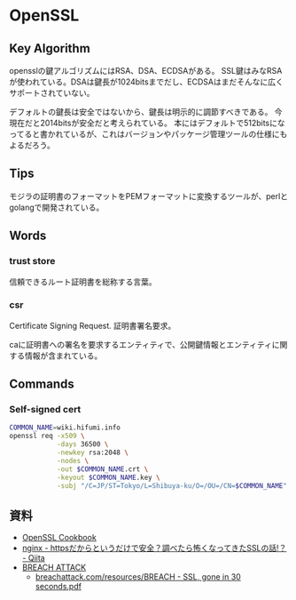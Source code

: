 # OpenSSL

## Key Algorithm

opensslの鍵アルゴリズムにはRSA、DSA、ECDSAがある。
SSL鍵はみなRSAが使われている。DSAは鍵長が1024bitsまでだし、ECDSAはまだそんなに広くサポートされていない。

デフォルトの鍵長は安全ではないから、鍵長は明示的に調節すべきである。
今現在だと2014bitsが安全だと考えられている。
本にはデフォルトで512bitsになってると書かれているが、これはバージョンやパッケージ管理ツールの仕様にもよるだろう。

## Tips
モジラの証明書のフォーマットをPEMフォーマットに変換するツールが、perlとgolangで開発されている。

## Words
### trust store
信頼できるルート証明書を総称する言葉。

### csr

Certificate Signing Request. 証明書署名要求。

caに証明書への署名を要求するエンティティで、公開鍵情報とエンティティに関する情報が含まれている。

## Commands
### Self-signed cert

```sh
COMMON_NAME=wiki.hifumi.info
openssl req -x509 \
            -days 36500 \
            -newkey rsa:2048 \
            -nodes \
            -out $COMMON_NAME.crt \
            -keyout $COMMON_NAME.key \
            -subj "/C=JP/ST=Tokyo/L=Shibuya-ku/O=/OU=/CN=$COMMON_NAME"
```

## 資料

 * [OpenSSL Cookbook](http://www.amazon.co.jp/exec/obidos/ASIN/B00FLY5J2O/hifumiass-22/ref=nosim/)
 * [nginx - httpsだからというだけで安全？調べたら怖くなってきたSSLの話!？ - Qiita](http://qiita.com/kuni-nakaji/items/5118b23bf2ea44fed96e)
 * [BREACH ATTACK](http://breachattack.com/)
   * [breachattack.com/resources/BREACH - SSL, gone in 30 seconds.pdf](http://breachattack.com/resources/BREACH%20-%20SSL,%20gone%20in%2030%20seconds.pdf)
